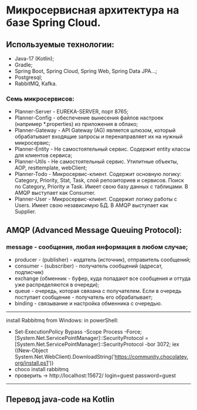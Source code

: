 # Микросервисная архитектура на базе Spring Cloud.
## Используемые технологии:
* Java-17 (Kotlin);
* Gradle;
* Spring Boot, Spring Cloud, Spring Web, Spring Data JPA...;
* Postgresql;
* RabbitMQ, Kafka.
### Семь микросервисов:
* Planner-Server - EUREKA-SERVER, порт 8765;
* Planner-Config - обеспечение вынесения файлов настроек (например *.properties) из приложения в облако;
* Planner-Gateway - API Gateway (AG) является шлюзом, который обрабатывает входящие запросы и перенаправляет их на нужный микросервис;
* Planner-Entity - Не самостоятельный сервис. Содержит entity классы для клиентов сервиса;
* Planner-Utils - Не самостоятельный сервис. Утилитные объекты, AOP, resttemplate, webClient;
* Planner-Todo - Микросервис-клиент. Содержит основную логику: Category, Priority, Stat, Task,
слой репозиториев и сервисов. Поиск по Category, Priority и Task. Имеет свою базу данных с таблицами. В AMQP выступает как Consumer.
* Planner-User - Микросервис-клиент. Содержит логику работы с Users. Имеет свою независимую БД. В AMQP выступает как Supplier.


## AMQP (Advanced Message Queuing Protocol):
 ### message - сообщения, любая информация в любом случае;
* producer - (publisher) - издатель (источник), отправитель сообщений;
* consumer - (subscriber) - получатель сообщений (адресат, подписчик)
* exchange (обменник - буфер, куда попадают все сообщения и оттуда уже распределяются в очереди);
* queue - очередь, которая связана с получателем. Если в очередь поступает сообщение - получатель его обрабатывает;
* binding - связывание и настройка обменника с очередью.
--------------------
install Rabbitmq from Windows:
 in powerShell:
* Set-ExecutionPolicy Bypass -Scope Process -Force; [System.Net.ServicePointManager]::SecurityProtocol = [System.Net.ServicePointManager]::SecurityProtocol -bor 3072; iex ((New-Object System.Net.WebClient).DownloadString('https://community.chocolatey.org/install.ps1'))
* choco install rabbitmq
* проверить -> http://localhost:15672/ login=guest password=guest
--------------------
## Перевод java-code на Kotlin